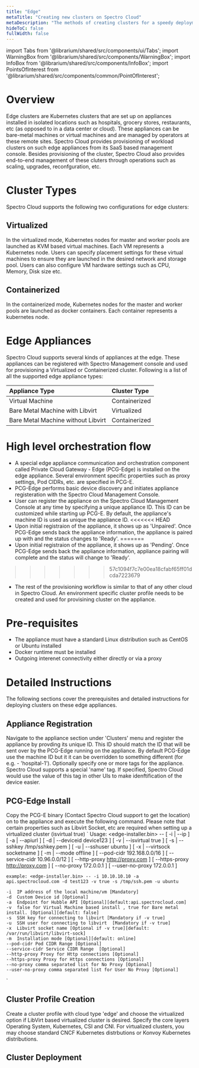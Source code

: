 ```yaml
---
title: "Edge"
metaTitle: "Creating new clusters on Spectro Cloud"
metaDescription: "The methods of creating clusters for a speedy deployment on any CSP"
hideToC: false
fullWidth: false
---
```


import Tabs from '@librarium/shared/src/components/ui/Tabs';
import WarningBox from '@librarium/shared/src/components/WarningBox';
import InfoBox from '@librarium/shared/src/components/InfoBox';
import PointsOfInterest from '@librarium/shared/src/components/common/PointOfInterest';



# Overview

Edge clusters are Kubernetes clusters that are set up on appliances installed in isolated locations such as hospitals, grocery stores, restaurants, etc  (as opposed to in a data center or cloud). These appliances can be bare-metal machines or virtual machines and are managed by operators at these remote sites. Spectro Cloud provides provisioning of workload clusters on such edge appliances from its SaaS based management console. Besides provisioning of the cluster, Spectro Cloud also provides end-to-end management of these cluters through operations such as scaling, upgrades, reconfguration, etc.

# Cluster Types

Spectro Cloud supports the following two configurations for edge clusters:

## Virtualized

In the virtualized mode, Kubernetes nodes for master and worker pools are launched as KVM based virtual machines. Each VM represents a Kubernetes node. Users can specify placement settings for these virtual machines to ensure they are launched in the desired network and storage pool. Users can also configure VM hardware settings such as CPU, Memory, Disk size etc.

## Containerized

In the containerized mode, Kubernetes nodes for the master and worker pools are launched as docker containers. Each container represents a kubernetes node.

# Edge Appliances

Spectro Cloud supports several kinds of appliances at the edge. These appliances can be registered with Spectro Management console and used for provisioning a Virtualized or Containerized cluster. Following is a list of all the supported edge appliance types:

| Appliance Type                            | Cluster Type     | 
| :-------------                            | :----------      | 
| Virtual Machine                           | Containerized    | 
| Bare Metal Machine with Libvirt           | Virtualized      | 
| Bare Metal Machine without Libvirt        | Containerized    | 


# High level orchestration flow

* A special edge appliance communication and orchestration component called Private Cloud Gateway - Edge (PCG-Edge)
is installed on the edge appliance. Several environment specific propertiies such as proxy settings, Pod CIDRs, etc. are specified in PCG-E.
* PCG-Edge performs basic device discovery and initiates appliance registeration with the Spectro Cloud Management Console.
* User can register the appliance on the Spectro Cloud Management Console at any time by specifying a unique appliance ID. This ID can be customized while starting up PCG-E. By default, the appliance's machine ID is used as unique the appliance ID.
<<<<<<< HEAD
* Upon initial registraion of the appliance, it shows up as 'Unpaired'. Once PCG-Edge sends back the appliance information, the appliance is paired up with and the status changes to 'Ready'.
=======
* Upon initial registraion of the appliance, it shows up as 'Pending'. Once PCG-Edge sends back the appliance information, appliance pairing will complete and the status will change to 'Ready'.
>>>>>>> 57c1094f7c7e00ea18cfabf65ff01dcda7223679
* The rest of the provisioning workflow is similar to that of any other cloud in Spectro Cloud. An environment specific cluster profile needs to be created and used for provisining cluster on the appliance. 


# Pre-requisites

* The appliance must have a standard Linux distribution such as CentOS or Ubuntu installed
* Docker runtime must be installed
* Outgoing interenet connectivity either directly or via a proxy


# Detailed Instructions

The following sections cover the prerequisites and detailed instructions for deploying clusters on these edge appliances.

## Appliance Registration
Navigate to the appliance section under 'Clusters' menu and register the appliance by provding its unique ID. This ID should match the ID that will be sent over by the PCG-Edge running on the appliance. By default PCG-Edge use the machine ID but it it can be overridden to something different (for e.g. - 'hospital-1'). Optionally specify one or more tags for the appliance. Spectro Cloud supports a special 'name' tag. If specified, Spectro Cloud would use the value of this tag in other UIs to make idenftification of the device easier.


## PCG-Edge Install
Copy the PCG-E binary (Contact Spectro Cloud support to get the location) on to the appliance and execute the following command. Please note that certain properties such as Libvirt Socket, etc are required when setting up a virtualized cluster (isvirtual true)
`
Usage: <edge-installer.bin> -- [ -i | --ip ] [ -a | --apiurl ]
                        [ -d | --deviceid device123 ]
                        [ -v | --isvirtual true ] 
                        [ -s | --sshkey /tmp/sshkey.pem ]
                        [ -u | --sshuser ubuntu ]
                        [ -x | --virtsock socketname ]
                        [ -m | --mode offline ]
                        [ --pod-cidr 192.168.0.0/16 ]
                        [ --service-cidr 10.96.0.0/12 ]
                        [ --http-proxy http://proxy.com ]
                        [ --https-proxy http://proxy.com ]
                        [ --no-proxy 172.0.0.1 ]
                        [ --user-no-proxy 172.0.0.1 ]
			
	example: <edge-installer.bin> -- -i 10.10.10.10 -a api.spectrocloud.com -d test123 -v true -s /tmp/ssh.pem -u ubuntu 
	
	-i  IP address of the local machine/vm [Mandatory]
	-d  Custom Device id [Optional]
	-a  Endpoint for Hubble API [Optional][default:api.spectrocloud.com]
	-v  false for Virtual Machine based install , true for Bare metal install. [Optional][default: false]
	-s  SSH key for connecting to libvirt [Mandatory if -v true]
	-u  SSH user for connecting to libvirt  [Mandatory if -v true] 
	-x  Libvirt socket name [Optional if -v true][default: /var/run/libvirt/libvirt-sock] 	
	-m  Installation mode [Optional][default: online]
	--pod-cidr Pod CIDR Range [Optional]
	--service-cidr Service CIDR Range  [Optional]
	--http-proxy Proxy for Http connections [Optional]
	--https-proxy Proxy for Https connections [Optional]
	--no-proxy comma separated list for No Proxy [Optional]
	--user-no-proxy comma separated list for User No Proxy [Optional]

`

## Cluster Profile Creation

Create a cluster profile with cloud type 'edge' and choose the virtualized option if LibVirt based virtualized cluster is desired. Specify the core layers  Operating System, Kubernetes, CSI and CNI. For virtualized clusters, you may choose standard CNCF Kubernetes distrbutions or Konvoy Kubernetes distributions.


## Cluster Deployment
